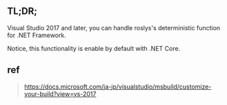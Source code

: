 ## TL;DR;

Visual Studio 2017 and later, you can handle roslys's deterministic function for .NET Framework.

Notice, this functionality is enable by default with .NET Core.

## ref

> https://docs.microsoft.com/ja-jp/visualstudio/msbuild/customize-your-build?view=vs-2017